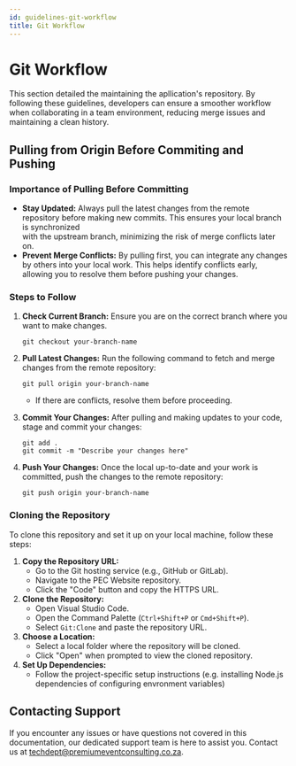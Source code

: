 ```yaml
---
id: guidelines-git-workflow
title: Git Workflow
---
```


# Git Workflow

This section detailed the maintaining the apllication's repository. By following these guidelines, developers can ensure a smoother workflow when collaborating in a team environment, reducing merge issues and maintaining a clean history.

## Pulling from Origin Before Commiting and Pushing

### Importance of Pulling Before Committing

*   **Stay Updated:** Always pull the latest changes from the remote repository before making new commits. This ensures your local branch is synchronized  
    with the upstream branch, minimizing the risk of merge conflicts later on.
*   **Prevent Merge Conflicts:** By pulling first, you can integrate any changes  
    by others into your local work. This helps identify conflicts early, allowing you to resolve them before pushing your changes.

### Steps to Follow
1.  **Check Current Branch:** Ensure you are on the correct branch where you want to make changes.
    
    ```
    git checkout your-branch-name
    ```
    
2.  **Pull Latest Changes:** Run the following command to fetch and merge changes from the remote repository:
    
    ```
    git pull origin your-branch-name
    ```
    
    *   If there are conflicts, resolve them before proceeding.
3.  **Commit Your Changes:** After pulling and making updates to your code, stage and commit your changes:
    
    ```
    git add .
    git commit -m "Describe your changes here"
    ```
    
4.  **Push Your Changes:** Once the local up-to-date and your work is committed, push the changes to the remote repository:
    
    ```
    git push origin your-branch-name
    ```

### Cloning the Repository

To clone this repository and set it up on your local machine, follow these steps:

1.  **Copy the Repository URL:**
    *   Go to the Git hosting service (e.g., GitHub or GitLab).
    *   Navigate to the PEC Website repository.
    *   Click the "Code" button and copy the HTTPS URL.
2.  **Clone the Repository:**
    *   Open Visual Studio Code.
    *   Open the Command Palette (`Ctrl+Shift+P` or `Cmd+Shift+P`).
    *   Select `Git:Clone` and paste the repository URL.
3.  **Choose a Location:**
    *   Select a local folder where the repository will be cloned.
    *   Click "Open" when prompted to view the cloned repository.
4.  **Set Up Dependencies:**
    *   Follow the project-specific setup instructions (e.g. installing Node.js dependencies of configuring envronment variables)

## Contacting Support

If you encounter any issues or have questions not covered in this documentation, our dedicated support team is here to assist you. Contact us at [techdept@premiumeventconsulting.co.za](mailto:techdept@premiumeventconsulting.co.za).